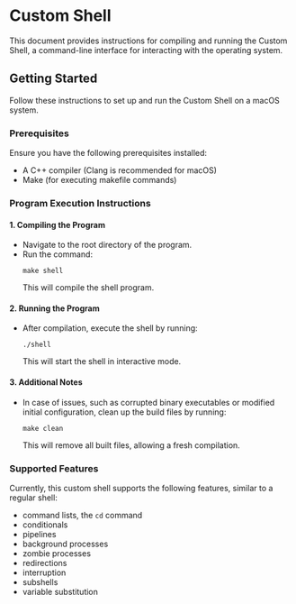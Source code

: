 # Custom Shell

This document provides instructions for compiling and running the Custom Shell, a command-line interface for interacting with the operating system.

## Getting Started

Follow these instructions to set up and run the Custom Shell on a macOS system.

### Prerequisites

Ensure you have the following prerequisites installed:
- A C++ compiler (Clang is recommended for macOS)
- Make (for executing makefile commands)

### Program Execution Instructions

#### 1. Compiling the Program
   - Navigate to the root directory of the program.
   - Run the command: 
     ```
     make shell
     ```
     This will compile the shell program.

#### 2. Running the Program
   - After compilation, execute the shell by running:
     ```
     ./shell
     ```
     This will start the shell in interactive mode.

#### 3. Additional Notes
   - In case of issues, such as corrupted binary executables or modified initial configuration, clean up the build files by running:
     ```
     make clean
     ```
     This will remove all built files, allowing a fresh compilation.


### Supported Features

Currently, this custom shell supports the following features, similar to a regular shell:
- command lists, the `cd` command
- conditionals
- pipelines
- background processes
- zombie processes
- redirections
- interruption
- subshells
- variable substitution 
